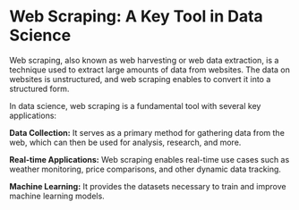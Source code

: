 # Web Scraping: A Key Tool in Data Science


Web scraping, also known as web harvesting or web data extraction, is a technique used to extract large amounts of data from websites. The data on websites is unstructured, and web scraping enables to convert it into a structured form.

In data science, web scraping is a fundamental tool with several key applications:

**Data Collection:** It serves as a primary method for gathering data from the web, which can then be used for analysis, research, and more.

**Real-time Applications:** Web scraping enables real-time use cases such as weather monitoring, price comparisons, and other dynamic data tracking.

**Machine Learning:** It provides the datasets necessary to train and improve machine learning models.


